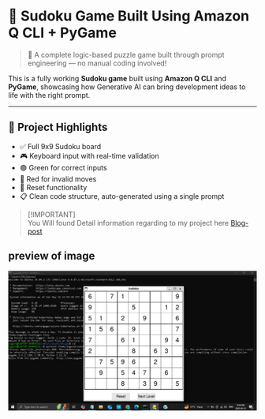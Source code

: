 # 🔢 Sudoku Game Built Using Amazon Q CLI + PyGame

> 🧠 A complete logic-based puzzle game built through prompt engineering — no manual coding involved!

This is a fully working **Sudoku game** built using **Amazon Q CLI** and **PyGame**, showcasing how Generative AI can bring development ideas to life with the right prompt.

---

## 📸 Project Highlights

- ✅ Full 9x9 Sudoku board
- 🎮 Keyboard input with real-time validation
- 🟢 Green for correct inputs
- 🔴 Red for invalid moves
- 🔁 Reset functionality
- 📋 Clean code structure, auto-generated using a single prompt


> [!IMPORTANT]\
> You Will found Detail information regarding to my project here [Blog-post](https://trivedikavya.blogspot.com/2025/06/how-i-built-sudoku-game-using-amazon-q.html)

## preview of image 
<img src="Preview/amaQCLI.png" />


